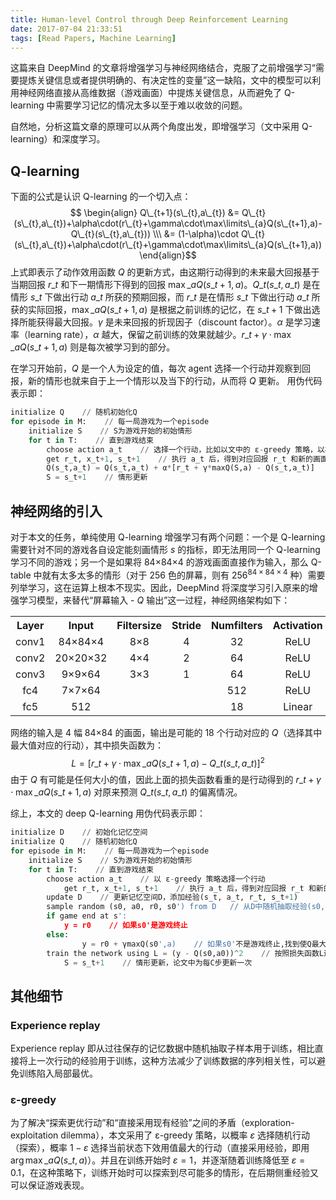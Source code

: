 ```yaml
---
title: Human-level Control through Deep Reinforcement Learning
date: 2017-07-04 21:33:51
tags: [Read Papers, Machine Learning]
---
```

这篇来自 DeepMind 的文章将增强学习与神经网络结合，克服了之前增强学习“需要提炼关键信息或者提供明确的、有决定性的变量”这一缺陷，文中的模型可以利用神经网络直接从高维数据（游戏画面）中提炼关键信息，从而避免了 Q-learning 中需要学习记忆的情况太多以至于难以收敛的问题。
<!--more-->

自然地，分析这篇文章的原理可以从两个角度出发，即增强学习（文中采用 Q-learning）和深度学习。

## Q-learning
下面的公式是认识 Q-learning 的一个切入点：$$
\begin{align}
Q\_{t+1}(s\_{t},a\_{t}) &= Q\_{t}(s\_{t},a\_{t})+\alpha\cdot(r\_{t}+\gamma\cdot\max\limits\_{a}Q(s\_{t+1},a)-Q\_{t}(s\_{t},a\_{t})) \\\
&= (1-\alpha)\cdot Q\_{t}(s\_{t},a\_{t})+\alpha\cdot(r\_{t}+\gamma\cdot\max\limits\_{a}Q(s\_{t+1},a))
\end{align}$$上式即表示了动作效用函数 $Q$ 的更新方式，由这期行动得到的未来最大回报基于当期回报 $r\_{t}$ 和下一期情形下得到的回报 $\max\limits\_{a}Q(s\_{t+1},a)$。$Q\_{t}(s\_{t},a\_{t})$ 是在情形 $s\_{t}$ 下做出行动 $a\_{t}$ 所获的预期回报，而 $r\_{t}$ 是在情形 $s\_{t}$ 下做出行动 $a\_{t}$ 所获的实际回报，$\max\limits\_{a}Q(s\_{t+1},a)$ 是根据之前训练的记忆，在 $s\_{t+1}$ 下做出选择所能获得最大回报。$\gamma$ 是未来回报的折现因子（discount factor）。$\alpha$ 是学习速率（learning rate），$\alpha$ 越大，保留之前训练的效果就越少。$r\_{t}+\gamma\cdot\max\limits\_{a}Q(s\_{t+1},a)$ 则是每次被学习到的部分。

在学习开始前，$Q$ 是一个人为设定的值，每次 agent 选择一个行动并观察到回报，新的情形也就来自于上一个情形以及当下的行动，从而将 $Q$ 更新。
用伪代码表示即：

```python
initialize Q    // 随机初始化Q
for episode in M:    // 每一局游戏为一个episode
    initialize S    // S为游戏开始的初始情形
    for t in T:    // 直到游戏结束
        choose action a_t    // 选择一个行动，比如以文中的 ε-greedy 策略，以概率 ε 选择随机行动，概率 1-ε 选择当前状态下效用值最大的行动
        get r_t, x_t+1, s_t+1    // 执行 a_t 后，得到对应回报 r_t 和新的画面 x_t+1，情形更新为 s_t+1
        Q(s_t,a_t) = Q(s_t,a_t) + α*[r_t + γ*maxQ(S,a) - Q(s_t,a_t)]    // 在maxQ(S,a)中更新S=s_t+1，得到新的Q
        S = s_t+1    // 情形更新
```


## 神经网络的引入
对于本文的任务，单纯使用 Q-learning 增强学习有两个问题：一个是 Q-learning 需要针对不同的游戏各自设定能刻画情形 $s$ 的指标，即无法用同一个 Q-learning 学习不同的游戏；另一个是如果将 84×84×4 的游戏画面直接作为输入，那么 Q-table 中就有太多太多的情形（对于 256 色的屏幕，则有 $256^{84\times84\times4}$ 种）需要列举学习，这在运算上根本不现实。因此，DeepMind 将深度学习引入原来的增强学习模型，来替代“屏幕输入 - $Q$ 输出”这一过程，神经网络架构如下：
<div align="center"><table width="80%"><tr><th style="text-align:center">Layer</th><th style="text-align:center">Input</th><th style="text-align:center">Filtersize</th><th style="text-align:center">Stride</th><th style="text-align:center">Numfilters</th><th style="text-align:center">Activation</th><th style="text-align:center">Output</th></tr><tr><td style="text-align:center">conv1</td><td style="text-align:center">84×84×4</td><td style="text-align:center">8×8</td><td style="text-align:center">4</td><td style="text-align:center">32</td><td style="text-align:center">ReLU</td><td style="text-align:center">20×20×32</td></tr><tr><td style="text-align:center">conv2</td><td style="text-align:center">20×20×32</td><td style="text-align:center">4×4</td><td style="text-align:center">2</td><td style="text-align:center">64</td><td style="text-align:center">ReLU</td><td style="text-align:center">9×9×64</td></tr><tr><td style="text-align:center">conv3</td><td style="text-align:center">9×9×64</td><td style="text-align:center">3×3</td><td style="text-align:center">1</td><td style="text-align:center">64</td><td style="text-align:center">ReLU</td><td style="text-align:center">7×7×64</td></tr><tr><td style="text-align:center">fc4</td><td style="text-align:center">7×7×64</td><td style="text-align:center"></td><td style="text-align:center"></td><td style="text-align:center">512</td><td style="text-align:center">ReLU</td><td style="text-align:center">512</td></tr><tr><td style="text-align:center">fc5</td><td style="text-align:center">512</td><td style="text-align:center"></td><td style="text-align:center"></td><td style="text-align:center">18</td><td style="text-align:center">Linear</td><td style="text-align:center">18</td></tr></table></div>

网络的输入是 4 幅 84×84 的画面，输出是可能的 18 个行动对应的 $Q$（选择其中最大值对应的行动），其中损失函数为：$$L=[r\_{t}+\gamma\cdot\max\limits\_{a}Q(s\_{t+1},a)-Q\_{t}(s\_{t},a\_{t})]^2$$由于 $Q$ 有可能是任何大小的值，因此上面的损失函数看重的是行动得到的 $r\_{t}+\gamma\cdot\max\limits\_{a}Q(s\_{t+1},a)$ 对原来预测 $Q\_{t}(s\_{t},a\_{t})$ 的偏离情况。

综上，本文的 deep Q-learning 用伪代码表示即：

```python
initialize D    // 初始化记忆空间
initialize Q    // 随机初始化Q
for episode in M:    // 每一局游戏为一个episode
    initialize S    // S为游戏开始的初始情形
    for t in T:    // 直到游戏结束
	    choose action a_t    // 以 ε-greedy 策略选择一个行动
            get r_t, x_t+1, s_t+1    // 执行 a_t 后，得到对应回报 r_t 和新的画面 x_t+1，情形更新为 s_t+1
	    update D    // 更新记忆空间D，添加经验(s_t, a_t, r_t, s_t+1)
	    sample random (s0, a0, r0, s0') from D   // 从D中随机抽取经验(s0, a0, r0, s0')
	    if game end at s':
	        y = r0    // 如果s0'是游戏终止
	    else:
                y = r0 + γmaxQ(s0',a)    // 如果s0'不是游戏终止,找到使Q最大的行动a
	    train the network using L = (y - Q(s0,a0))^2    // 按照损失函数L进行梯度下降
            S = s_t+1    // 情形更新，论文中为每C步更新一次
```


## 其他细节
### Experience replay
Experience replay 即从过往保存的记忆数据中随机抽取子样本用于训练，相比直接将上一次行动的经验用于训练，这种方法减少了训练数据的序列相关性，可以避免训练陷入局部最优。
### ε-greedy
为了解决“探索更优行动”和“直接采用现有经验”之间的矛盾（exploration-exploitation dilemma），本文采用了 ε-greedy 策略，以概率 $\varepsilon$ 选择随机行动（探索），概率 $1-\varepsilon$ 选择当前状态下效用值最大的行动（直接采用经验，即用 $\arg\max\limits\_{a}Q(s\_{t},a)$）。并且在训练开始时 $\varepsilon=1$，并逐渐随着训练降低至 $\varepsilon=0.1$，在这种策略下，训练开始时可以探索到尽可能多的情形，在后期侧重经验又可以保证游戏表现。
